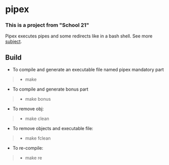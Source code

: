 # pipex
### This is a project from  "School 21"
Pipex executes pipes and some redirects like in a bash shell. 
See more [subject](https://github.com/LavelleVerkarth/pipex/blob/main/en.subject.pdf).

## Build

- To compile and generate an executable file named pipex mandatory part
> - make
- To compile and generate bonus part
> - make bonus
- To remove obj:
> - make clean
- To remove objects and executable file:
> - make fclean
- To re-compile:
> - make re
